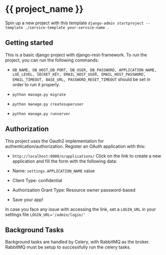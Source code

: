 # {{ project_name }}
Spin up a new project with this template
`django-admin startproject --template ./service-template your-service-name .`
## Getting started

This is a basic django project with django-rest-framework.
To run the project, you can run the following commands:
- `DB_NAME, DB_HOST,DB_PORT, DB_USER, DB_PASSWORD, APPLICATION_NAME,
LOG_LEVEL, SECRET_KEY, EMAIL_HOST_USER, EMAIL_HOST_PASSWORD,
EMAIL_TIMEOUT, BASE_URL, PASSWORD_RESET_TIMEOUT` should be set in order to run it properly.


- `python manage.py migrate`
- `python manage.py createsuperuser`
- `python manage.py runserver`

## Authorization
This project uses the Oauth2 implementation for authentication/authorization.
Register an OAuth application with this:
- `http://localhost:8000/o/applications/`
Click on the link to create a new application and fill the form with the following data:

- Name: `settings.APPLICATION_NAME` value
- Client Type: confidential
- Authorization Grant Type: Resource owner password-based
- Save your app!

In case you face any issue with accessing the link, set a `LOGIN_URL` in your
settings file
`LOGIN_URL='/admin/login/'`

## Background Tasks
Background tasks are handled by Celery, with RabbitMQ as the broker.
RabbitMQ must be setup to successfully run the celery tasks.
